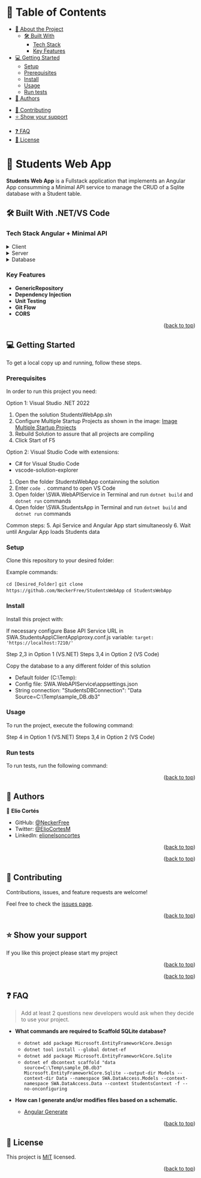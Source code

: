 <a name="readme-top"></a>

<!-- TABLE OF CONTENTS -->

# 📗 Table of Contents

- [📖 About the Project](#about-project)
  - [🛠 Built With](#built-with)
    - [Tech Stack](#tech-stack)
    - [Key Features](#key-features)
  <!-- - [🚀 Live Demo](#live-demo) -->
- [💻 Getting Started](#getting-started)
  - [Setup](#setup)
  - [Prerequisites](#prerequisites)
  - [Install](#install)
  - [Usage](#usage)
  - [Run tests](#run-tests)
  <!-- - [Deployment](#triangular_flag_on_post-deployment) -->
- [👥 Authors](#authors)
<!-- - [🔭 Future Features](#future-features) -->
- [🤝 Contributing](#contributing) 
- [⭐️ Show your support](#support)
<!-- - [🙏 Acknowledgements](#acknowledgements) -->
- [❓ FAQ](#faq)
- [📝 License](#license)

<!-- PROJECT DESCRIPTION -->

# 📖 Students Web App <a name="about-project"></a>

**Students Web App** is a Fullstack application that implements an Angular App consumming a Minimal API service to manage the CRUD of a Sqlite database with a Student table.

## 🛠 Built With <a name="built-with">.NET/VS Code</a>

### Tech Stack <a name="tech-stack">Angular + Minimal API</a>

<details>
  <summary>Client</summary>
  <ul>
    <li><a href="https://learn.microsoft.com/en-us/visualstudio/javascript/tutorial-asp-net-core-with-angular?view=vs-2022">ASP.NET Core app with Angular</a></li>
    <li><a href="https://getbootstrap.com/docs/5.2/getting-started/introduction/">Bootstrap</a></li>
    <li><a href="https://angular.io/guide/form-validation">Angular Form Validation</a></li>
  </ul>
  </details>

<details>
  <summary>Server</summary>
  <ul>
    <li><a href="https://learn.microsoft.com/en-us/aspnet/core/fundamentals/minimal-apis?view=aspnetcore-7.0">Minimal API</a></li>
    <li><a href="https://learn.microsoft.com/en-us/aspnet/core/fundamentals/minimal-apis/openapi?view=aspnetcore-7.0">Open API Support(Swagger)</a></li>
    </ul>
</details>

<details>
<summary>Database</summary>
  <ul>
    <li><a href="https://learn.microsoft.com/en-us/ef/core/providers/sqlite/?tabs=dotnet-core-cli">SQLite EF Core Database Provider</a></li>
    <li><a href="https://learn.microsoft.com/en-us/ef/core/managing-schemas/scaffolding/?tabs=dotnet-core-cli">SQLite Scaffolding</a></li>
  </ul>
</details>

<!-- Features -->

### Key Features <a name="key-features"></a>

- **GenericRepository**
- **Dependency Injection**
- **Unit Testing**
- **Git Flow**
- **CORS**

<!-- <p align="right">(<a href="#readme-top">back to top</a>)</p> -->

<!-- LIVE DEMO -->

<!-- ## 🚀 Live Demo <a name="live-demo"></a> -->


<!-- - [Live Demo Link](https://yourdeployedapplicationlink.com) -->

<p align="right">(<a href="#readme-top">back to top</a>)</p>

<!-- GETTING STARTED -->

## 💻 Getting Started <a name="getting-started"></a>

To get a local copy up and running, follow these steps.

### Prerequisites

In order to run this project you need:

Option 1: Visual Studio .NET 2022 
1. Open the solution StudentsWebApp.sln
2. Configure Multiple Startup Projects as shown in the image:
[Image Multiple Startup Projects]()
3. Rebuild Solution to assure that all projects are compiling
4. Click Start of F5 

Option 2: Visual Studio Code with extensions:
- C# for Visual Studio Code
- vscode-solution-explorer
1. Open the folder StudentsWebApp containning the solution 
2. Enter `code .` command to open VS Code
3. Open folder \SWA.WebAPIService in Terminal and run `dotnet build` and `dotnet run` commands
4. Open folder \SWA.StudentsApp in Terminal and run `dotnet build` and `dotnet run` commands

Common steps:
5. Api Service and Angular App start simultaneosly
6. Wait until Angular App loads Students data

### Setup

Clone this repository to your desired folder:


Example commands:

  `cd [Desired_Folder]`
  `git clone https://github.com/NeckerFree/StudentsWebApp`
  `cd StudentsWebApp`

### Install

Install this project with:
 
If necessary configure Base API Service URL in 
SWA.StudentsApp\ClientApp\proxy.conf.js 
variable: `target: 'https://localhost:7210/'`

Step 2,3 in Option 1 (VS.NET)
Steps 3,4 in Option 2 (VS Code)

Copy the database to a any different folder of this solution 
- Default folder (C:\Temp\): 
- Config file: SWA.WebAPIService\appsettings.json
- String connection: "StudentsDBConnection": "Data Source=C:\\Temp\\sample_DB.db3"

### Usage

To run the project, execute the following command:

Step 4 in Option 1 (VS.NET)
Steps 3,4 in Option 2 (VS Code)

### Run tests

To run tests, run the following command:

<!--
Example command:

```sh
  bin/rails test test/models/article_test.rb
```
--->

<!-- ### Deployment

You can deploy this project using: -->


<p align="right">(<a href="#readme-top">back to top</a>)</p>

<!-- AUTHORS -->

## 👥 Authors <a name="authors"></a>

👤 **Elio Cortés**

- GitHub: [@NeckerFree](https://github.com/NeckerFree)
- Twitter: [@ElioCortesM](https://twitter.com/ElioCortesM)
- LinkedIn: [elionelsoncortes](https://www.linkedin.com/in/elionelsoncortes/)

<p align="right">(<a href="#readme-top">back to top</a>)</p>

<!-- FUTURE FEATURES -->

<!-- ## 🔭 Future Features <a name="future-features"></a> -->

<!-- - [ ] **[new_feature_1]**
- [ ] **[new_feature_2]**
- [ ] **[new_feature_3]** -->

<p align="right">(<a href="#readme-top">back to top</a>)</p>

<!-- CONTRIBUTING -->

## 🤝 Contributing <a name="contributing"></a>

Contributions, issues, and feature requests are welcome!

Feel free to check the [issues page](../../issues/).

<p align="right">(<a href="#readme-top">back to top</a>)</p>

<!-- SUPPORT -->

## ⭐️ Show your support <a name="support"></a>

If you like this project please start my project

<p align="right">(<a href="#readme-top">back to top</a>)</p>

<!-- ACKNOWLEDGEMENTS -->
<!-- 
## 🙏 Acknowledgments <a name="acknowledgements"></a>

> Give credit to everyone who inspired your codebase.

I would like to thank... -->

<p align="right">(<a href="#readme-top">back to top</a>)</p>

<!-- FAQ (optional) -->

## ❓ FAQ <a name="faq"></a>

> Add at least 2 questions new developers would ask when they decide to use your project.

- **What commands are required to Scaffold SQLite database?**

  - `dotnet add package Microsoft.EntityFrameworkCore.Design`
  - `dotnet tool install --global dotnet-ef`
  - `dotnet add package Microsoft.EntityFrameworkCore.Sqlite`
  - `dotnet ef dbcontext scaffold "data source=C:\Temp\sample_DB.db3" Microsoft.EntityFrameworkCore.Sqlite --output-dir Models --context-dir Data --namespace SWA.DataAccess.Models --context-namespace SWA.DataAccess.Data --context StudentsContext -f --no-onconfiguring`

- **How can I generate and/or modifies files based on a schematic.**

  - [Angular Generate](https://angular.io/cli/generate)

<p align="right">(<a href="#readme-top">back to top</a>)</p>

<!-- LICENSE -->

## 📝 License <a name="license"></a>

This project is [MIT](./LICENSE) licensed.

<p align="right">(<a href="#readme-top">back to top</a>)</p>
